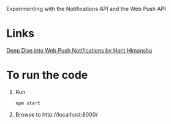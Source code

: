 Experimenting with the Notifications API and the Web Push API

# Links

[Deep Dive into Web Push Notifications by Harit Himanshu](https://app.pluralsight.com/library/courses/web-push-notifications-deep-dive/table-of-contents)

# To run the code

1. Run

    ```
    npm start
    ```

1. Browse to http://localhost:8000/

